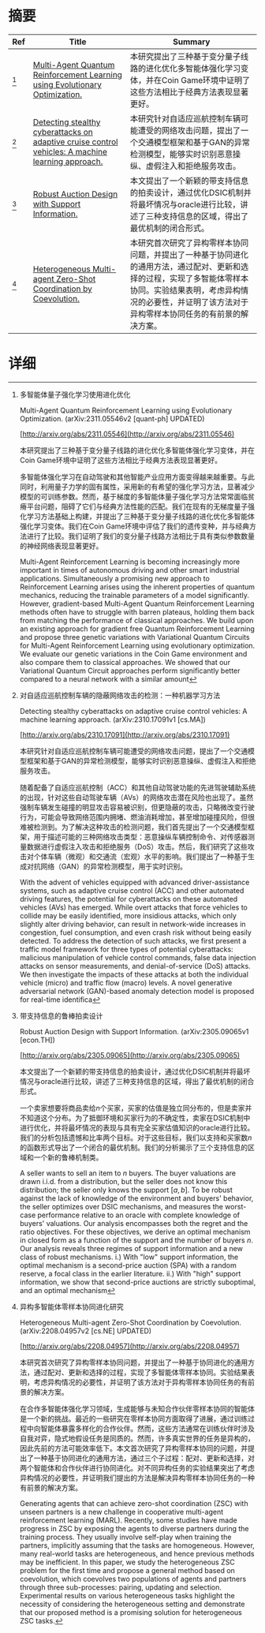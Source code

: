 # 摘要

| Ref | Title | Summary |
| --- | --- | --- |
| [^1] | [Multi-Agent Quantum Reinforcement Learning using Evolutionary Optimization.](http://arxiv.org/abs/2311.05546) | 本研究提出了三种基于变分量子线路的进化优化多智能体强化学习变体，并在Coin Game环境中证明了这些方法相比于经典方法表现显著更好。 |
| [^2] | [Detecting stealthy cyberattacks on adaptive cruise control vehicles: A machine learning approach.](http://arxiv.org/abs/2310.17091) | 本研究针对自适应巡航控制车辆可能遭受的网络攻击问题，提出了一个交通模型框架和基于GAN的异常检测模型，能够实时识别恶意操纵、虚假注入和拒绝服务攻击。 |
| [^3] | [Robust Auction Design with Support Information.](http://arxiv.org/abs/2305.09065) | 本文提出了一个新颖的带支持信息的拍卖设计，通过优化DSIC机制并将最坏情况与oracle进行比较，讲述了三种支持信息的区域，得出了最优机制的闭合形式。 |
| [^4] | [Heterogeneous Multi-agent Zero-Shot Coordination by Coevolution.](http://arxiv.org/abs/2208.04957) | 本研究首次研究了异构零样本协同问题，并提出了一种基于协同进化的通用方法，通过配对、更新和选择的过程，实现了多智能体零样本协同。实验结果表明，考虑异构情况的必要性，并证明了该方法对于异构零样本协同任务的有前景的解决方案。 |

# 详细

[^1]: 多智能体量子强化学习使用进化优化

    Multi-Agent Quantum Reinforcement Learning using Evolutionary Optimization. (arXiv:2311.05546v2 [quant-ph] UPDATED)

    [http://arxiv.org/abs/2311.05546](http://arxiv.org/abs/2311.05546)

    本研究提出了三种基于变分量子线路的进化优化多智能体强化学习变体，并在Coin Game环境中证明了这些方法相比于经典方法表现显著更好。

    

    多智能体强化学习在自动驾驶和其他智能产业应用方面变得越来越重要。与此同时，利用量子力学的固有属性，采用新的有希望的强化学习方法，显著减少模型的可训练参数。然而，基于梯度的多智能体量子强化学习方法常常面临贫瘠平台问题，阻碍了它们与经典方法性能的匹配。我们在现有的无梯度量子强化学习方法基础上构建，并提出了三种基于变分量子线路的进化优化多智能体强化学习变体。我们在Coin Game环境中评估了我们的遗传变种，并与经典方法进行了比较。我们证明了我们的变分量子线路方法相比于具有类似参数数量的神经网络表现显著更好。

    Multi-Agent Reinforcement Learning is becoming increasingly more important in times of autonomous driving and other smart industrial applications. Simultaneously a promising new approach to Reinforcement Learning arises using the inherent properties of quantum mechanics, reducing the trainable parameters of a model significantly. However, gradient-based Multi-Agent Quantum Reinforcement Learning methods often have to struggle with barren plateaus, holding them back from matching the performance of classical approaches. We build upon an existing approach for gradient free Quantum Reinforcement Learning and propose three genetic variations with Variational Quantum Circuits for Multi-Agent Reinforcement Learning using evolutionary optimization. We evaluate our genetic variations in the Coin Game environment and also compare them to classical approaches. We showed that our Variational Quantum Circuit approaches perform significantly better compared to a neural network with a similar amount
    
[^2]: 对自适应巡航控制车辆的隐蔽网络攻击的检测：一种机器学习方法

    Detecting stealthy cyberattacks on adaptive cruise control vehicles: A machine learning approach. (arXiv:2310.17091v1 [cs.MA])

    [http://arxiv.org/abs/2310.17091](http://arxiv.org/abs/2310.17091)

    本研究针对自适应巡航控制车辆可能遭受的网络攻击问题，提出了一个交通模型框架和基于GAN的异常检测模型，能够实时识别恶意操纵、虚假注入和拒绝服务攻击。

    

    随着配备了自适应巡航控制（ACC）和其他自动驾驶功能的先进驾驶辅助系统的出现，针对这些自动驾驶车辆（AVs）的网络攻击潜在风险也出现了。虽然强制车辆发生碰撞的明显攻击容易被识别，但更隐蔽的攻击，只略微改变行驶行为，可能会导致网络范围内拥堵、燃油消耗增加，甚至增加碰撞风险，但很难被检测到。为了解决这种攻击的检测问题，我们首先提出了一个交通模型框架，用于描述可能的三种网络攻击类型：恶意操纵车辆控制命令、对传感器测量数据进行虚假注入攻击和拒绝服务（DoS）攻击。然后，我们研究了这些攻击对个体车辆（微观）和交通流（宏观）水平的影响。我们提出了一种基于生成对抗网络（GAN）的异常检测模型，用于实时识别。

    With the advent of vehicles equipped with advanced driver-assistance systems, such as adaptive cruise control (ACC) and other automated driving features, the potential for cyberattacks on these automated vehicles (AVs) has emerged. While overt attacks that force vehicles to collide may be easily identified, more insidious attacks, which only slightly alter driving behavior, can result in network-wide increases in congestion, fuel consumption, and even crash risk without being easily detected. To address the detection of such attacks, we first present a traffic model framework for three types of potential cyberattacks: malicious manipulation of vehicle control commands, false data injection attacks on sensor measurements, and denial-of-service (DoS) attacks. We then investigate the impacts of these attacks at both the individual vehicle (micro) and traffic flow (macro) levels. A novel generative adversarial network (GAN)-based anomaly detection model is proposed for real-time identifica
    
[^3]: 带支持信息的鲁棒拍卖设计

    Robust Auction Design with Support Information. (arXiv:2305.09065v1 [econ.TH])

    [http://arxiv.org/abs/2305.09065](http://arxiv.org/abs/2305.09065)

    本文提出了一个新颖的带支持信息的拍卖设计，通过优化DSIC机制并将最坏情况与oracle进行比较，讲述了三种支持信息的区域，得出了最优机制的闭合形式。

    

    一个卖家想要将商品卖给$n$个买家，买家的估值是独立同分布的，但是卖家并不知道这个分布。为了抵御环境和买家行为的不确定性，卖家在DSIC机制中进行优化，并将最坏情况的表现与具有完全买家估值知识的oracle进行比较。我们的分析包括遗憾和比率两个目标。对于这些目标，我们以支持和买家数$n$的函数形式导出了一个闭合的最优机制。我们的分析揭示了三个支持信息的区域和一个新的鲁棒机制类。

    A seller wants to sell an item to $n$ buyers. The buyer valuations are drawn i.i.d. from a distribution, but the seller does not know this distribution; the seller only knows the support $[a,b]$. To be robust against the lack of knowledge of the environment and buyers' behavior, the seller optimizes over DSIC mechanisms, and measures the worst-case performance relative to an oracle with complete knowledge of buyers' valuations. Our analysis encompasses both the regret and the ratio objectives.  For these objectives, we derive an optimal mechanism in closed form as a function of the support and the number of buyers $n$. Our analysis reveals three regimes of support information and a new class of robust mechanisms. i.) With "low" support information, the optimal mechanism is a second-price auction (SPA) with a random reserve, a focal class in the earlier literature. ii.) With "high" support information, we show that second-price auctions are strictly suboptimal, and an optimal mechanism 
    
[^4]: 异构多智能体零样本协同进化研究

    Heterogeneous Multi-agent Zero-Shot Coordination by Coevolution. (arXiv:2208.04957v2 [cs.NE] UPDATED)

    [http://arxiv.org/abs/2208.04957](http://arxiv.org/abs/2208.04957)

    本研究首次研究了异构零样本协同问题，并提出了一种基于协同进化的通用方法，通过配对、更新和选择的过程，实现了多智能体零样本协同。实验结果表明，考虑异构情况的必要性，并证明了该方法对于异构零样本协同任务的有前景的解决方案。

    

    在合作多智能体强化学习领域，生成能够与未知合作伙伴零样本协同的智能体是一个新的挑战。最近的一些研究在零样本协同方面取得了进展，通过训练过程中向智能体暴露多样化的合作伙伴。然而，这些方法通常在训练伙伴时涉及自我对弈，隐式地假设任务是同质的。然而，许多真实世界的任务是异构的，因此先前的方法可能效率低下。本文首次研究了异构零样本协同的问题，并提出了一种基于协同进化的通用方法，通过三个子过程：配对、更新和选择，对两个智能体和合作伙伴进行协同进化。对不同异构任务的实验结果突出了考虑异构情况的必要性，并证明我们提出的方法是解决异构零样本协同任务的一种有前景的解决方案。

    Generating agents that can achieve zero-shot coordination (ZSC) with unseen partners is a new challenge in cooperative multi-agent reinforcement learning (MARL). Recently, some studies have made progress in ZSC by exposing the agents to diverse partners during the training process. They usually involve self-play when training the partners, implicitly assuming that the tasks are homogeneous. However, many real-world tasks are heterogeneous, and hence previous methods may be inefficient. In this paper, we study the heterogeneous ZSC problem for the first time and propose a general method based on coevolution, which coevolves two populations of agents and partners through three sub-processes: pairing, updating and selection. Experimental results on various heterogeneous tasks highlight the necessity of considering the heterogeneous setting and demonstrate that our proposed method is a promising solution for heterogeneous ZSC tasks.
    

